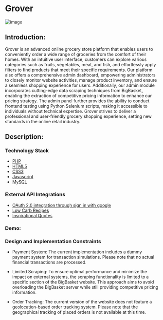 # Grover
![image](https://github.com/Richie-Thakkar/Grover/assets/91325143/5729ea3d-3422-4328-87d6-88ebba54e311)

## Introduction:
Grover is an advanced online grocery store platform that enables users to conveniently order a wide range of groceries from the comfort of their homes. With an intuitive user interface, customers can explore various categories such as fruits, vegetables, meat, and fish, and effortlessly apply filters to find products that meet their specific requirements. Our platform also offers a comprehensive admin dashboard, empowering administrators to closely monitor website activities, manage product inventory, and ensure a seamless shopping experience for users. Additionally, our admin module incorporates cutting-edge data scraping techniques from        BigBasket, enabling the extraction of competitive pricing information to enhance our pricing strategy. The admin panel further provides the ability to conduct frontend testing using Python Selenium scripts, making it accessible to individuals without technical expertise. Grover strives to deliver a professional and user-friendly grocery shopping experience, setting new standards in the online retail industry.
## Description:
### Technology Stack
- [PHP](https://www.php.net/docs.php)
- [HTML5](https://developer.mozilla.org/en-US/docs/Web/HTML)
- [CSS3](https://developer.mozilla.org/en-US/docs/Learn/CSS)
- [Javascript](https://developer.mozilla.org/en-US/docs/Learn/JavaScript)
- [MySQL](https://www.mysql.com/)

### External API Integrations
- [OAuth 2.0 integration through sign in with google](https://developers.google.com/identity/gsi/web/guides/overview)
- [Low Carb Recipes](https://rapidapi.com/dfskGT/api/low-carb-recipes)
- [Inspirational Quotes](https://rapidapi.com/ipworld/api/quotes-inspirational-quotes-motivational-quotes)

### Demo:

### Design and Implementation Constraints
- Payment System:
The current implementation includes a dummy payment system for transaction simulations. Please note that no actual financial transactions are processed.

- Limited Scraping:
To ensure optimal performance and minimize the impact on external systems, the scraping functionality is limited to a specific section of the BigBasket website. This approach aims to avoid overloading the BigBasket server while still providing competitive pricing information.

- Order Tracking:
The current version of the website does not feature a geolocation-based order tracking system. Please note that the geographical tracking of placed orders is not available at this time.
